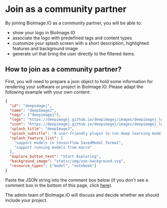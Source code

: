 # Join as a community partner

By joining BioImage.IO as a community partner, you will be able to:
 - show your logo in BioImage.IO
 - associate the logo with predefined tags and content types
 - customize your splash screen with a short description, highlighted features and background image
 - generate url that bring the user directly to the filtered items.

## How to join as a community partner?
First, you will need to prepare a json object to hold some information for rendering your software or project in BioImage.IO. Please adapt the following example with your own content:

```json
{
  "id": "deepimagej",
  "name": "deepImageJ",
  "tags": ["deepimagej"],
  "logo": "https://deepimagej.github.io/deepimagej/images/deepimagej_logo.png",
  "icon": "https://deepimagej.github.io/deepimagej/images/deepimagej_logo.png",
  "splash_title": "deepImageJ",
  "splash_subtitle": "A user-friendly plugin to run deep learning models in ImageJ",
  "splash_feature_list": [
    "support models in tensorflow SavedModel format",
    "support running models from macro"
  ],
  "explore_button_text": "Start Exploring",
  "background_image": "static/img/zoo-background.svg",
  "resource_types": ["model", "notebook"]
}
```
Paste the JSON string into the comment box below (if you don't see a comment box in the bottom of this page, click [here](https://github.com/bioimage-io/bioimage.io/issues)).

The admin team of BioImage.IO will discuss and decide whether we should include your project.

